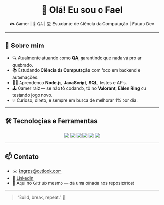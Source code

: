 <!-- Banner opcional -->
<!-- ![Banner](https://your-image-link-here.com/banner.png) -->

<h1 align="center">👋 Olá! Eu sou o Fael</h1>

<p align="center">🎮 Gamer | 🧪 QA | 💻 Estudante de Ciência da Computação | Futuro Dev</p>

---

## 🚀 Sobre mim

- 🔍 Atualmente atuando como **QA**, garantindo que nada vá pro ar quebrado.
- 📚 Estudando **Ciência da Computação** com foco em backend e automações.
- 👨‍💻 Aprendendo **Node.js**, **JavaScript**, **SQL**, testes e APIs.
- 🕹️ Gamer raiz — se não tô codando, tô no **Valorant**, **Elden Ring** ou testando jogo novo.
- 💡 Curioso, direto, e sempre em busca de melhorar 1% por dia.

---

## 🛠️ Tecnologias e Ferramentas

<div align="center">
  <img src="https://img.shields.io/badge/JavaScript-F7DF1E?style=for-the-badge&logo=javascript&logoColor=black" />
  <img src="https://img.shields.io/badge/Node.js-339933?style=for-the-badge&logo=node.js&logoColor=white" />
  <img src="https://img.shields.io/badge/Postman-FF6C37?style=for-the-badge&logo=postman&logoColor=white" />
  <img src="https://img.shields.io/badge/MongoDB-47A248?style=for-the-badge&logo=mongodb&logoColor=white" />
  <img src="https://img.shields.io/badge/SQL-4479A1?style=for-the-badge&logo=postgresql&logoColor=white" />
  <img src="https://img.shields.io/badge/Git-F05032?style=for-the-badge&logo=git&logoColor=white" />
</div>

---

## 📫 Contato

- ✉️ kngrps@outlook.com
- 💼 [LinkedIn](https://www.linkedin.com/in/rafaelkng)
- 📂 Aqui no GitHub mesmo — dá uma olhada nos repositórios!

---

> “Build, break, repeat.” 🔁
